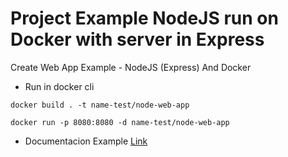 # Project Example NodeJS run on Docker with server in Express

Create Web App Example - NodeJS (Express) And Docker 


- Run in docker cli
```
docker build . -t name-test/node-web-app
```

```
docker run -p 8080:8080 -d name-test/node-web-app
```


- Documentacion Example
[Link](https://nodejs.org/en/docs/guides/nodejs-docker-webapp)
